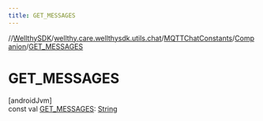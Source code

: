 ```yaml
---
title: GET_MESSAGES
---
```

//[WellthySDK](../../../../index.html)/[wellthy.care.wellthysdk.utils.chat](../../index.html)/[MQTTChatConstants](../index.html)/[Companion](index.html)/[GET_MESSAGES](-g-e-t_-m-e-s-s-a-g-e-s.html)



# GET_MESSAGES



[androidJvm]\
const val [GET_MESSAGES](-g-e-t_-m-e-s-s-a-g-e-s.html): [String](https://kotlinlang.org/api/latest/jvm/stdlib/kotlin/-string/index.html)





